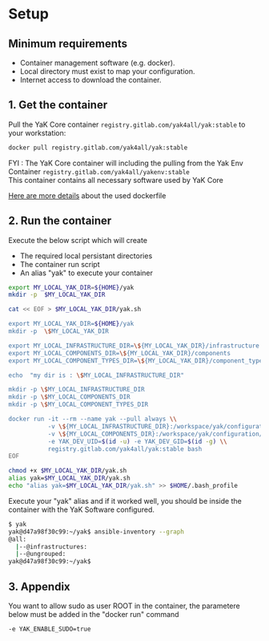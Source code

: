 # Setup

## Minimum requirements

- Container management software (e.g. docker).
- Local directory must exist to map your configuration.
- Internet access to download the container.

## 1. Get the container

Pull the YaK Core container `registry.gitlab.com/yak4all/yak:stable` to your workstation:

```bash
docker pull registry.gitlab.com/yak4all/yak:stable
```

FYI : The YaK Core container will including the pulling from the Yak Env Container `registry.gitlab.com/yak4all/yakenv:stable` <br>
This container contains all necessary software used by YaK Core <br>

[Here are more details](https://gitlab.com/yak4all/yakenv/-/blob/main/Dockerfile) about the used dockerfile

## 2. Run the container

Execute the below script which will create   
 - The required local persistant directories 
 - The container run script 
 - An alias "yak" to execute your container

```bash
export MY_LOCAL_YAK_DIR=${HOME}/yak 
mkdir -p  $MY_LOCAL_YAK_DIR

cat << EOF > $MY_LOCAL_YAK_DIR/yak.sh

export MY_LOCAL_YAK_DIR=${HOME}/yak 
mkdir -p  \$MY_LOCAL_YAK_DIR

export MY_LOCAL_INFRASTRUCTURE_DIR=\${MY_LOCAL_YAK_DIR}/infrastructure
export MY_LOCAL_COMPONENTS_DIR=\${MY_LOCAL_YAK_DIR}/components
export MY_LOCAL_COMPONENT_TYPES_DIR=\${MY_LOCAL_YAK_DIR}/component_types

echo  "my dir is : \$MY_LOCAL_INFRASTRUCTURE_DIR"

mkdir -p \$MY_LOCAL_INFRASTRUCTURE_DIR
mkdir -p \$MY_LOCAL_COMPONENTS_DIR
mkdir -p \$MY_LOCAL_COMPONENT_TYPES_DIR

docker run -it --rm --name yak --pull always \\
           -v \${MY_LOCAL_INFRASTRUCTURE_DIR}:/workspace/yak/configuration/infrastructure \\
           -v \${MY_LOCAL_COMPONENTS_DIR}:/workspace/yak/configuration/components \\
           -e YAK_DEV_UID=$(id -u) -e YAK_DEV_GID=$(id -g) \\
           registry.gitlab.com/yak4all/yak:stable bash
EOF

chmod +x $MY_LOCAL_YAK_DIR/yak.sh
alias yak=$MY_LOCAL_YAK_DIR/yak.sh
echo "alias yak=$MY_LOCAL_YAK_DIR/yak.sh" >> $HOME/.bash_profile
```

Execute your "yak" alias and if it worked well, you should be inside the container with the YaK Software configured.

```bash
$ yak 
yak@d47a98f30c99:~/yak$ ansible-inventory --graph
@all:
  |--@infrastructures:
  |--@ungrouped:
yak@d47a98f30c99:~/yak$ 
```

## 3. Appendix

You want to allow sudo as user ROOT in the container, the parametere below must be added in the "docker run" command

```bash
-e YAK_ENABLE_SUDO=true
```

